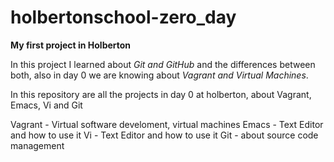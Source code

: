 # holbertonschool-zero_day

**My first project in Holberton**

In this project I learned about *Git and GitHub* and the differences between both, also in day 0 we are knowing about *Vagrant and Virtual Machines*.

In this repository are all the projects in day 0 at holberton, about Vagrant, Emacs, Vi and Git

Vagrant - Virtual software develoment, virtual machines
Emacs - Text Editor and how to use it
Vi - Text Editor and how to use it
Git - about source code management
$$$$

